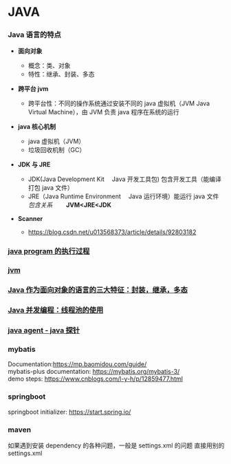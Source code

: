 # JAVA

### Java 语言的特点

- **面向对象**

  - 概念：类、对象
  - 特性：继承、封装、多态

- **跨平台 jvm**

  - 跨平台性：不同的操作系统通过安装不同的 java 虚拟机（JVM Java Virtual Machine），由 JVM 负责 java 程序在系统的运行

- **java 核心机制**

  - java 虚拟机（JVM）
  - 垃圾回收机制（GC）

- **JDK 与 JRE**

  - JDK(Java Development Kit  Java 开发工具包) 包含开发工具（能编译打包 java 文件）
  - JRE（Java Runtime Environment  Java 运行环境）能运行 java 文件
    _包含关系_   **JVM<JRE<JDK**

- **Scanner**
  - https://blog.csdn.net/u013568373/article/details/92803182

### [java program 的执行过程](java_program_execution.md)

### [jvm](jvm.md)

### [Java 作为面向对象的语言的三大特征：封装，继承，多态](封装_继承_多态.md)

### [Java 并发编程：线程池的使用](java_thread_pool.md)

### [java agent - java 探针](java_agent.md)

### mybatis

Documentation:https://mp.baomidou.com/guide/  
mybatis-plus documentation: https://mybatis.org/mybatis-3/  
demo steps: https://www.cnblogs.com/l-y-h/p/12859477.html

### springboot

springboot initializer: https://start.spring.io/

### maven

如果遇到安装 dependency 的各种问题，一般是 settings.xml 的问题
直接用别的 settings.xml
